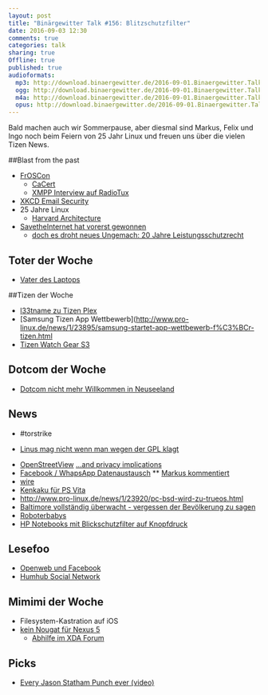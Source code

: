 ```yaml
---
layout: post
title: "Binärgewitter Talk #156: Blitzschutzfilter"
date: 2016-09-03 12:30
comments: true
categories: talk
sharing: true
Offline: true
published: true
audioformats:
  mp3: http://download.binaergewitter.de/2016-09-01.Binaergewitter.Talk.156.mp3
  ogg: http://download.binaergewitter.de/2016-09-01.Binaergewitter.Talk.156.ogg
  m4a: http://download.binaergewitter.de/2016-09-01.Binaergewitter.Talk.156.m4a
  opus: http://download.binaergewitter.de/2016-09-01.Binaergewitter.Talk.156.opus
---
```

Bald machen auch wir Sommerpause, aber diesmal sind Markus, Felix und Ingo noch beim Feiern von 25 Jahr Linux und freuen uns über die vielen Tizen News.

##Blast from the past
- [FrOSCon](https://www.froscon.de/ )
    * [CaCert](http://blog.cacert.org/2016/08/cacert-froscon-11/ )
    * [XMPP Interview auf RadioTux]( https://www.radiotux.de/index.php?/archives/8018-RadioTux-Sendung-August-2016.html )
- [XKCD Email Security]( https://xkcd.com/1181/ )
- 25 Jahre Linux
    * [Harvard Architecture]( https://en.wikipedia.org/wiki/Harvard_architecture )
- [SavetheInternet hat vorerst gewonnen](https://netzpolitik.org/2016/einsetzen-lohnt-sich-netzneutralitaet-in-der-eu-gesichert-ueberholspuren-werden-verboten/ )
    * [doch es droht neues Ungemach: 20 Jahre Leistungsschutzrecht](http://www.heise.de/newsticker/meldung/Neuer-Leak-EU-Kommission-plant-20-jaehriges-Leistungsschutzrecht-3310916.html)

## Toter der Woche
- [Vater des Laptops](https://hardware.slashdot.org/story/16/08/28/0456251/rip-john-ellenby-godfather-of-the-modern-laptop )

##Tizen der Woche
- [l33tname zu Tizen Plex](http://twitter.com/l33tname/status/769923455403843584 )
- [Samsung Tizen App Wettbewerb](http://www.pro-linux.de/news/1/23895/samsung-startet-app-wettbewerb-f%C3%BCr-tizen.html
- [Tizen Watch Gear S3](http://www.heise.de/newsticker/meldung/Neue-Samsung-Smartwatches-Gear-S3-frontier-und-Gear-S3-classic-mit-Tizen-3308118.html )

## Dotcom der Woche
- [Dotcom nicht mehr Willkommen in Neuseeland](http://www.heise.de/newsticker/meldung/Kim-Dotcom-droht-Ende-der-Gastfreundschaft-in-Neuseeland-3306285.html )

## News

* #torstrike
- [Linus mag nicht wenn man wegen der GPL klagt](http://www.pro-linux.de/news/1/23904/torvalds-und-kroah-hartman-gegen-gpl-prozesse.html )
* [OpenStreetView](https://www.openstreetmap.org/user/mvexel/diary/39274) [...and privacy implications](https://karp.id.au/a/2016/08/23/privacy-implications-for-openstreetview/)
* [Facebook / WhapsApp Datenaustausch](http://www.heise.de/newsticker/meldung/WhatsApp-und-Facebook-werden-verzahnt-ein-wenig-3305057.html) 
** [Markus kommentiert](https://www.mynethome.de/2016/08/26/facebook-verwertet-whatsapp-daten-zeit-umzusatteln/ )
* [wire](http://wire.com )
* [Kenkaku für PS Vita]( https://blog.xyz.is/2016/webkit-360.html )
* http://www.pro-linux.de/news/1/23920/pc-bsd-wird-zu-trueos.html
* [Baltimore vollständig überwacht - vergessen der Bevölkerung zu sagen]( https://www.bloomberg.com/features/2016-baltimore-secret-surveillance/ )
* [Roboterbabys]( http://www.heise.de/newsticker/meldung/Roboterbabys-Hersteller-kritisiert-Studie-zu-Teenager-Schwangerschaften-3310886.html )
* [HP Notebooks mit Blickschutzfilter auf Knopfdruck]( http://www.heise.de/newsticker/meldung/Neue-HP-Notebooks-Blickschutzfilter-per-Knopfdruck-3304834.html )

## Lesefoo
- [Openweb und Facebook](https://www.theguardian.com/commentisfree/2016/aug/28/tim-berners-lee-open-web-mark-zuckerberg-facebook )
- [Humhub Social Network](https://www.humhub.org/de )

## Mimimi der Woche
* Filesystem-Kastration auf iOS
* [kein Nougat für Nexus 5]( http://arstechnica.com/gadgets/2016/08/android-nougat-drops-support-for-nexus-5-and-2013-nexus-7/ )
    * [Abhilfe im XDA Forum]( http://www.giga.de/hardware/nexus-5/news/nexus-5-und-nexus-7-2013-android-7.0-nougat-ist-da-mit-einem-haken/ )

## Picks
- [Every Jason Statham Punch ever (video)]( https://www.youtube.com/watch?v=6anGt4u2Aq0 )

